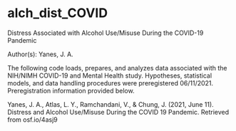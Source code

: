 # alch_dist_COVID
Distress Associated with Alcohol Use/Misuse During the COVID-19 Pandemic

Author(s): Yanes, J. A.  

The following code loads, prepares, and analyzes data associated with the NIH/NIMH COVID-19 and Mental Health study.  Hypotheses, statistical models, and data handling procedures were preregistered 06/11/2021. Preregistration information provided below.  

Yanes, J. A., Atlas, L. Y., Ramchandani, V., &amp; Chung, J. (2021, June 11). Distress and Alcohol Use/Misuse During the COVID 19 Pandemic. Retrieved from osf.io/4asj9

